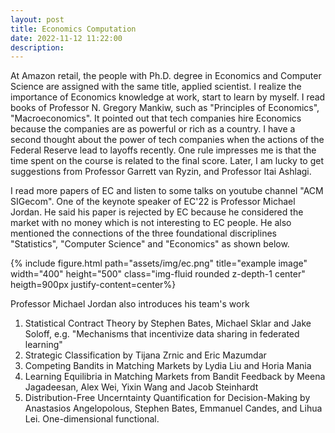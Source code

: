 ```yaml
---
layout: post
title: Economics Computation
date: 2022-11-12 11:22:00
description:  
---
```


At Amazon retail, the people with Ph.D. degree in Economics and Computer Science are assigned with the same title, applied scientist. I realize the importance of Economics knowledge at work, start to learn by myself. I read books of Professor N. Gregory Mankiw, such as "Principles of Economics", "Macroeconomics". It pointed out that tech companies hire Economics because the companies are as powerful or rich as a country. I have a second thought about the power of tech companies when the actions of the Federal Reserve lead to layoffs recently. One rule impresses me is that the time spent on the course is related to the final score. Later, I am lucky to get suggestions from Professor Garrett van Ryzin, and Professor Itai Ashlagi. 

I read more papers of EC and listen to some talks on youtube channel "ACM SIGecom". One of the keynote speaker of EC'22 is Professor Michael Jordan. He said his paper is rejected by EC because he considered the market with no money which is not interesting to EC people. He also mentioned the connections of the three foundational discriplines "Statistics", "Computer Science" and "Economics" as shown below. 
<div class="row">
    <div class="col-sm mt-3 mt-md-0">
        {% include figure.html path="assets/img/ec.png" title="example image" width="400" 
     height="500" class="img-fluid rounded z-depth-1 center" heigth=900px  justify-content=center%}
    </div>
</div>

Professor Michael Jordan also introduces his team's work 
1. Statistical Contract Theory by Stephen Bates, Michael Sklar and Jake Soloff, e.g.  "Mechanisms that incentivize data sharing in federated learning"
2. Strategic Classification by Tijana Zrnic and Eric Mazumdar 
3. Competing Bandits in Matching Markets by Lydia Liu and Horia Mania
4. Learning Equilibria in Matching Markets from Bandit Feedback by Meena Jagadeesan, Alex Wei, Yixin Wang and Jacob Steinhardt
5. Distribution-Free Uncerntainty Quantification for Decision-Making by Anastasios Angelopolous, Stephen Bates, Emmanuel Candes, and Lihua Lei. One-dimensional functional.